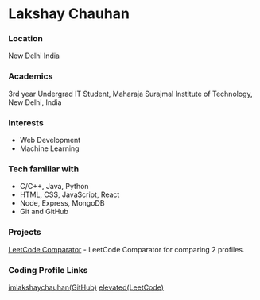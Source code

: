 # Lakshay Chauhan

### Location

New Delhi India

### Academics

3rd year Undergrad IT Student, Maharaja Surajmal Institute of Technology, New Delhi, India

### Interests

-   Web Development
-   Machine Learning

### Tech familiar with
-   C/C++, Java, Python
-   HTML, CSS, JavaScript, React
-   Node, Express, MongoDB
-   Git and GitHub

### Projects

[LeetCode Comparator](https://imlakshaychauhan.github.io/leetcode-comparator/) - LeetCode Comparator for comparing 2 profiles.

### Coding Profile Links

[imlakshaychauhan(GitHub)](https://github.com/imlakshaychauhan)
[elevated(LeetCode)](https://leetcode.com/elevated)